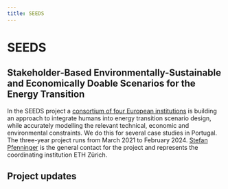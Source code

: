 ```yaml
---
title: SEEDS
---
```


# SEEDS

## Stakeholder-Based Environmentally-Sustainable and Economically Doable Scenarios for the Energy Transition

In the SEEDS project a [consortium of four European institutions](/about/#partners) is building an approach to integrate humans into energy transition scenario design, while accurately modelling the relevant technical, economic and environmental constraints. We do this for several case studies in Portugal. The three-year project runs from March 2021 to February 2024. [Stefan Pfenninger](mailto:s.pfenninger@tudelft.nl) is the general contact for the project and represents the coordinating institution ETH Zürich.

## Project updates
